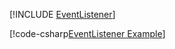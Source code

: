 [!INCLUDE [EventListener](../../../examples/EventListener/README.md)]


[!code-csharp[EventListener Example](../../../examples/EventListener/EventListener.cs)]